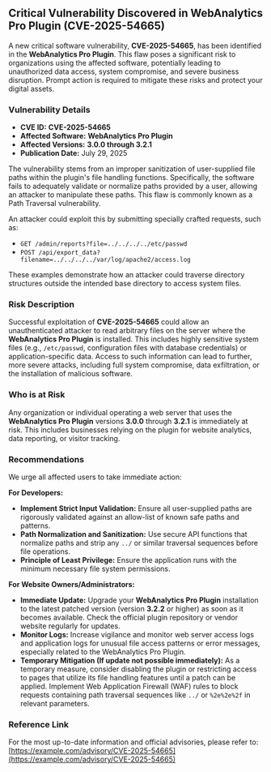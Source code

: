 ## Critical Vulnerability Discovered in **WebAnalytics Pro Plugin** (**CVE-2025-54665**)

A new critical software vulnerability, **CVE-2025-54665**, has been identified in the **WebAnalytics Pro Plugin**. This flaw poses a significant risk to organizations using the affected software, potentially leading to unauthorized data access, system compromise, and severe business disruption. Prompt action is required to mitigate these risks and protect your digital assets.

### Vulnerability Details

*   **CVE ID:** **CVE-2025-54665**
*   **Affected Software:** **WebAnalytics Pro Plugin**
*   **Affected Versions:** **3.0.0 through 3.2.1**
*   **Publication Date:** July 29, 2025

The vulnerability stems from an improper sanitization of user-supplied file paths within the plugin's file handling functions. Specifically, the software fails to adequately validate or normalize paths provided by a user, allowing an attacker to manipulate these paths. This flaw is commonly known as a Path Traversal vulnerability.

An attacker could exploit this by submitting specially crafted requests, such as:
*   `GET /admin/reports?file=../../../../etc/passwd`
*   `POST /api/export_data?filename=../../../../var/log/apache2/access.log`

These examples demonstrate how an attacker could traverse directory structures outside the intended base directory to access system files.

### Risk Description

Successful exploitation of **CVE-2025-54665** could allow an unauthenticated attacker to read arbitrary files on the server where the **WebAnalytics Pro Plugin** is installed. This includes highly sensitive system files (e.g., `/etc/passwd`, configuration files with database credentials) or application-specific data. Access to such information can lead to further, more severe attacks, including full system compromise, data exfiltration, or the installation of malicious software.

### Who is at Risk

Any organization or individual operating a web server that uses the **WebAnalytics Pro Plugin** versions **3.0.0** through **3.2.1** is immediately at risk. This includes businesses relying on the plugin for website analytics, data reporting, or visitor tracking.

### Recommendations

We urge all affected users to take immediate action:

**For Developers:**
*   **Implement Strict Input Validation:** Ensure all user-supplied paths are rigorously validated against an allow-list of known safe paths and patterns.
*   **Path Normalization and Sanitization:** Use secure API functions that normalize paths and strip any `../` or similar traversal sequences before file operations.
*   **Principle of Least Privilege:** Ensure the application runs with the minimum necessary file system permissions.

**For Website Owners/Administrators:**
*   **Immediate Update:** Upgrade your **WebAnalytics Pro Plugin** installation to the latest patched version (version **3.2.2** or higher) as soon as it becomes available. Check the official plugin repository or vendor website regularly for updates.
*   **Monitor Logs:** Increase vigilance and monitor web server access logs and application logs for unusual file access patterns or error messages, especially related to the WebAnalytics Pro Plugin.
*   **Temporary Mitigation (If update not possible immediately):** As a temporary measure, consider disabling the plugin or restricting access to pages that utilize its file handling features until a patch can be applied. Implement Web Application Firewall (WAF) rules to block requests containing path traversal sequences like `../` or `%2e%2e%2f` in relevant parameters.

### Reference Link

For the most up-to-date information and official advisories, please refer to:
[https://example.com/advisory/CVE-2025-54665](https://example.com/advisory/CVE-2025-54665)
